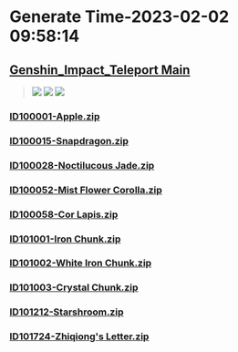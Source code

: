 # Generate Time-2023-02-02 09:58:14

## [Genshin_Impact_Teleport Main](https://github.com/Sam5440/Genshin_Impact_Teleport/edit/main/README.md)

>![](https://komarev.com/ghpvc/?username=done439)
>![](https://komarev.com/ghpvc/?username=done438)
>![](https://komarev.com/ghpvc/?username=done437)

### [ID100001-Apple.zip](https://raw.githubusercontent.com/Sam5440/Genshin_Impact_Teleport/download/AutoGeneratePoint/Points%28Raw%29%5Bcn-en-ru%5D/en-us/Item/ID6-TheChasm_LevelStreaming/ID100001-Apple.zip)

### [ID100015-Snapdragon.zip](https://raw.githubusercontent.com/Sam5440/Genshin_Impact_Teleport/download/AutoGeneratePoint/Points%28Raw%29%5Bcn-en-ru%5D/en-us/Item/ID6-TheChasm_LevelStreaming/ID100015-Snapdragon.zip)

### [ID100028-Noctilucous Jade.zip](https://raw.githubusercontent.com/Sam5440/Genshin_Impact_Teleport/download/AutoGeneratePoint/Points%28Raw%29%5Bcn-en-ru%5D/en-us/Item/ID6-TheChasm_LevelStreaming/ID100028-Noctilucous%20Jade.zip)

### [ID100052-Mist Flower Corolla.zip](https://raw.githubusercontent.com/Sam5440/Genshin_Impact_Teleport/download/AutoGeneratePoint/Points%28Raw%29%5Bcn-en-ru%5D/en-us/Item/ID6-TheChasm_LevelStreaming/ID100052-Mist%20Flower%20Corolla.zip)

### [ID100058-Cor Lapis.zip](https://raw.githubusercontent.com/Sam5440/Genshin_Impact_Teleport/download/AutoGeneratePoint/Points%28Raw%29%5Bcn-en-ru%5D/en-us/Item/ID6-TheChasm_LevelStreaming/ID100058-Cor%20Lapis.zip)

### [ID101001-Iron Chunk.zip](https://raw.githubusercontent.com/Sam5440/Genshin_Impact_Teleport/download/AutoGeneratePoint/Points%28Raw%29%5Bcn-en-ru%5D/en-us/Item/ID6-TheChasm_LevelStreaming/ID101001-Iron%20Chunk.zip)

### [ID101002-White Iron Chunk.zip](https://raw.githubusercontent.com/Sam5440/Genshin_Impact_Teleport/download/AutoGeneratePoint/Points%28Raw%29%5Bcn-en-ru%5D/en-us/Item/ID6-TheChasm_LevelStreaming/ID101002-White%20Iron%20Chunk.zip)

### [ID101003-Crystal Chunk.zip](https://raw.githubusercontent.com/Sam5440/Genshin_Impact_Teleport/download/AutoGeneratePoint/Points%28Raw%29%5Bcn-en-ru%5D/en-us/Item/ID6-TheChasm_LevelStreaming/ID101003-Crystal%20Chunk.zip)

### [ID101212-Starshroom.zip](https://raw.githubusercontent.com/Sam5440/Genshin_Impact_Teleport/download/AutoGeneratePoint/Points%28Raw%29%5Bcn-en-ru%5D/en-us/Item/ID6-TheChasm_LevelStreaming/ID101212-Starshroom.zip)

### [ID101724-Zhiqiong's Letter.zip](https://raw.githubusercontent.com/Sam5440/Genshin_Impact_Teleport/download/AutoGeneratePoint/Points%28Raw%29%5Bcn-en-ru%5D/en-us/Item/ID6-TheChasm_LevelStreaming/ID101724-Zhiqiong%27s%20Letter.zip)

